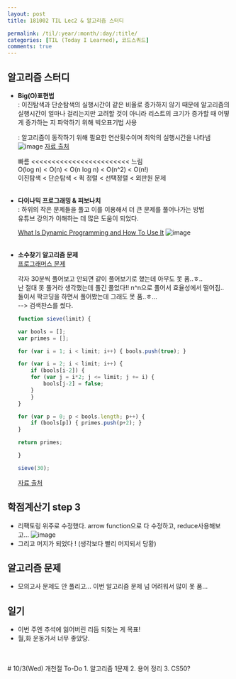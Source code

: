```yaml
---
layout: post
title: 181002 TIL Lec2 & 알고리즘 스터디

permalink: /til/:year/:month/:day/:title/
categories: [TIL (Today I Learned), 코드스쿼드]
comments: true
---
```


## 알고리즘 스터디
- **Big(O)표현법** <br>
    : 이진탐색과 단순탐색의 실행시간이 같은 비율로 증가하지 않기 때문에 알고리즘의 실행시간이 얼마나 걸리는지만 고려할 것이 아니라 리스트의 크기가 증가할 때 어떻게 증가하는 지 파악하기 위해 빅오표기법 사용 <br>

    : 알고리즘이 동작하기 위해 필요한 연산횟수이며 최악의 실행시간을 나타냄 <br>
    ![image](https://user-images.githubusercontent.com/40848630/46386517-d278f200-c6fc-11e8-968e-81209cd1a730.png)
    [자료 출처](https://nedbatchelder.com/text/bigo.html) <br>
    
    빠름 <<<<<<<<<<<<<<<<<<<<<<<< 느림 <br>
    O(log n) < O(n) < O(n log n) < O(n^2) < O(n!) <br>
    이진탐색 < 단순탐색 < 퀵 정렬 < 선택정렬 < 외판원 문제
    <br>
    <br>

- **다이나믹 프로그래밍 & 피보나치** <br>
    : 하위의 작은 문제들을 풀고 이를 이용해서 더 큰 문제를 풀어나가는 방법 <br>
    유튜브 강의가 이해하는 데 많은 도움이 되었다. <br>

    [What Is Dynamic Programming and How To Use It](https://www.youtube.com/watch?v=vYquumk4nWw)
    ![image](https://user-images.githubusercontent.com/40848630/46386707-fbe64d80-c6fd-11e8-810e-1ff568d1c3aa.png)
    <br>
    <br>

- **소수찾기 알고리즘 문제** <br>
    [프로그래머스 문제](https://programmers.co.kr/learn/courses/30/lessons/12921?language=javascript)<br>

    각자 30분씩 풀어보고 안되면 같이 풀어보기로 했는데 아무도 못 품..ㅎ.. <br>
    난 절대 못 풀거라 생각했는데 풀긴 풀었다!! n^n으로 풀어서 효율성에서 떨어짐.. <br>
    둘이서 짝코딩을 하면서 풀어봤는데 그래도 못 품..ㅎ... <br>
    --> 검색찬스를 썼다. <br>

    ```javascript
    function sieve(limit) {
    
    var bools = [];
    var primes = [];

    for (var i = 1; i < limit; i++) { bools.push(true); } 

    for (var i = 2; i < limit; i++) {
        if (bools[i-2]) {
        for (var j = i*2; j <= limit; j += i) {
            bools[j-2] = false;    
        }
        }
    }
    
    for (var p = 0; p < bools.length; p++) {
        if (bools[p]) { primes.push(p+2); }
    }
    
    return primes;

    } 

    sieve(30);
    ```
    [자료 출처](https://www.craigrodrigues.com/blog/the-sieve-of-eratosthenes-in-javascript)


## 학점계산기 step 3 
- 리팩토링 위주로 수정했다. arrow function으로 다 수정하고, reduce사용해보고...
![image](https://user-images.githubusercontent.com/40848630/46386925-33a1c500-c6ff-11e8-86d4-b9be94515d8e.png)
- 그리고 머지가 되었다 ! (생각보다 빨리 머지되서 당황)

## 알고리즘 문제
- 모의고사 문제도 안 풀리고... 이번 알고리즘 문제 넘 어려워서 많이 못 품...

## 일기
- 이번 주엔 추석에 잃어버린 리듬 되찾는 게 목표! 
- 월,화 운동가서 너무 좋았당. 

<br>
<br>
# 10/3(Wed) 개천절 To-Do
1. 알고리즘 1문제
2. 용어 정리
3. CS50? 
